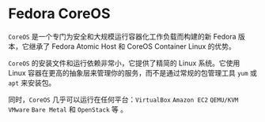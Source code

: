 # Fedora CoreOS

`CoreOS` 是一个专门为安全和大规模运行容器化工作负载而构建的新 Fedora 版本，它继承了 Fedora Atomic Host 和 CoreOS Container Linux 的优势。

`CoreOS` 的安装文件和运行依赖非常小，它提供了精简的 Linux 系统。它使用 Linux 容器在更高的抽象层来管理你的服务，而不是通过常规的包管理工具 `yum` 或 `apt` 来安装包。

同时，`CoreOS` 几乎可以运行在任何平台：`VirtualBox` `Amazon EC2` `QEMU/KVM` `VMware` `Bare Metal` 和 `OpenStack` 等 。

<Catalog />